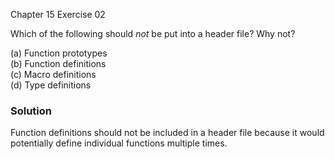 Chapter 15 Exercise 02

Which of the following should *not* be put into a header file? Why not?

(a) Function prototypes  
(b) Function definitions  
(c) Macro definitions  
(d) Type definitions

### Solution

Function definitions should not be included in a header file because it would
potentially define individual functions multiple times.
